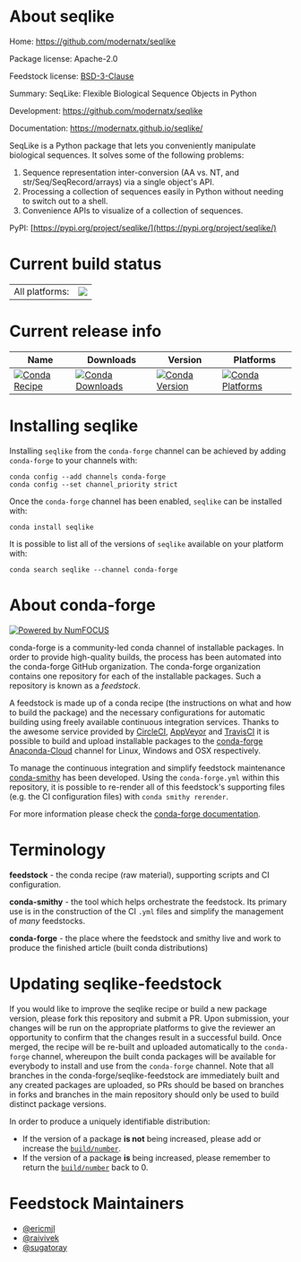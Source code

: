 About seqlike
=============

Home: https://github.com/modernatx/seqlike

Package license: Apache-2.0

Feedstock license: [BSD-3-Clause](https://github.com/conda-forge/seqlike-feedstock/blob/master/LICENSE.txt)

Summary: SeqLike: Flexible Biological Sequence Objects in Python

Development: https://github.com/modernatx/seqlike

Documentation: https://modernatx.github.io/seqlike/

SeqLike is a Python package that lets you conveniently manipulate
biological sequences.
It solves some of the following problems:

1. Sequence representation inter-conversion (AA vs. NT, and
   str/Seq/SeqRecord/arrays) via a single object's API.
2. Processing a collection of sequences easily in Python without
   needing to switch out to a shell.
3. Convenience APIs to visualize of a collection of sequences.

PyPI: [https://pypi.org/project/seqlike/](https://pypi.org/project/seqlike/)


Current build status
====================


<table><tr><td>All platforms:</td>
    <td>
      <a href="https://dev.azure.com/conda-forge/feedstock-builds/_build/latest?definitionId=15012&branchName=master">
        <img src="https://dev.azure.com/conda-forge/feedstock-builds/_apis/build/status/seqlike-feedstock?branchName=master">
      </a>
    </td>
  </tr>
</table>

Current release info
====================

| Name | Downloads | Version | Platforms |
| --- | --- | --- | --- |
| [![Conda Recipe](https://img.shields.io/badge/recipe-seqlike-green.svg)](https://anaconda.org/conda-forge/seqlike) | [![Conda Downloads](https://img.shields.io/conda/dn/conda-forge/seqlike.svg)](https://anaconda.org/conda-forge/seqlike) | [![Conda Version](https://img.shields.io/conda/vn/conda-forge/seqlike.svg)](https://anaconda.org/conda-forge/seqlike) | [![Conda Platforms](https://img.shields.io/conda/pn/conda-forge/seqlike.svg)](https://anaconda.org/conda-forge/seqlike) |

Installing seqlike
==================

Installing `seqlike` from the `conda-forge` channel can be achieved by adding `conda-forge` to your channels with:

```
conda config --add channels conda-forge
conda config --set channel_priority strict
```

Once the `conda-forge` channel has been enabled, `seqlike` can be installed with:

```
conda install seqlike
```

It is possible to list all of the versions of `seqlike` available on your platform with:

```
conda search seqlike --channel conda-forge
```


About conda-forge
=================

[![Powered by
NumFOCUS](https://img.shields.io/badge/powered%20by-NumFOCUS-orange.svg?style=flat&colorA=E1523D&colorB=007D8A)](https://numfocus.org)

conda-forge is a community-led conda channel of installable packages.
In order to provide high-quality builds, the process has been automated into the
conda-forge GitHub organization. The conda-forge organization contains one repository
for each of the installable packages. Such a repository is known as a *feedstock*.

A feedstock is made up of a conda recipe (the instructions on what and how to build
the package) and the necessary configurations for automatic building using freely
available continuous integration services. Thanks to the awesome service provided by
[CircleCI](https://circleci.com/), [AppVeyor](https://www.appveyor.com/)
and [TravisCI](https://travis-ci.com/) it is possible to build and upload installable
packages to the [conda-forge](https://anaconda.org/conda-forge)
[Anaconda-Cloud](https://anaconda.org/) channel for Linux, Windows and OSX respectively.

To manage the continuous integration and simplify feedstock maintenance
[conda-smithy](https://github.com/conda-forge/conda-smithy) has been developed.
Using the ``conda-forge.yml`` within this repository, it is possible to re-render all of
this feedstock's supporting files (e.g. the CI configuration files) with ``conda smithy rerender``.

For more information please check the [conda-forge documentation](https://conda-forge.org/docs/).

Terminology
===========

**feedstock** - the conda recipe (raw material), supporting scripts and CI configuration.

**conda-smithy** - the tool which helps orchestrate the feedstock.
                   Its primary use is in the construction of the CI ``.yml`` files
                   and simplify the management of *many* feedstocks.

**conda-forge** - the place where the feedstock and smithy live and work to
                  produce the finished article (built conda distributions)


Updating seqlike-feedstock
==========================

If you would like to improve the seqlike recipe or build a new
package version, please fork this repository and submit a PR. Upon submission,
your changes will be run on the appropriate platforms to give the reviewer an
opportunity to confirm that the changes result in a successful build. Once
merged, the recipe will be re-built and uploaded automatically to the
`conda-forge` channel, whereupon the built conda packages will be available for
everybody to install and use from the `conda-forge` channel.
Note that all branches in the conda-forge/seqlike-feedstock are
immediately built and any created packages are uploaded, so PRs should be based
on branches in forks and branches in the main repository should only be used to
build distinct package versions.

In order to produce a uniquely identifiable distribution:
 * If the version of a package **is not** being increased, please add or increase
   the [``build/number``](https://docs.conda.io/projects/conda-build/en/latest/resources/define-metadata.html#build-number-and-string).
 * If the version of a package **is** being increased, please remember to return
   the [``build/number``](https://docs.conda.io/projects/conda-build/en/latest/resources/define-metadata.html#build-number-and-string)
   back to 0.

Feedstock Maintainers
=====================

* [@ericmjl](https://github.com/ericmjl/)
* [@raivivek](https://github.com/raivivek/)
* [@sugatoray](https://github.com/sugatoray/)

